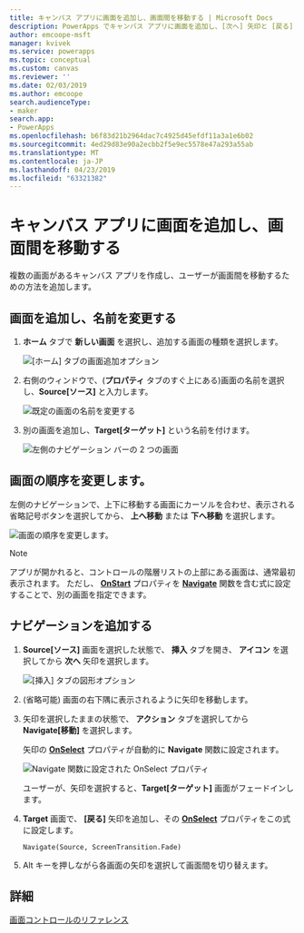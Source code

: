 ```yaml
---
title: キャンバス アプリに画面を追加し、画面間を移動する | Microsoft Docs
description: PowerApps でキャンバス アプリに画面を追加し、[次へ] 矢印と [戻る] 矢印を使用して画面間を移動する
author: emcoope-msft
manager: kvivek
ms.service: powerapps
ms.topic: conceptual
ms.custom: canvas
ms.reviewer: ''
ms.date: 02/03/2019
ms.author: emcoope
search.audienceType:
- maker
search.app:
- PowerApps
ms.openlocfilehash: b6f83d21b2964dac7c4925d45efdf11a3a1e6b02
ms.sourcegitcommit: 4ed29d83e90a2ecbb2f5e9ec5578e47a293a55ab
ms.translationtype: MT
ms.contentlocale: ja-JP
ms.lasthandoff: 04/23/2019
ms.locfileid: "63321382"
---
```

# <a name="add-a-screen-to-a-canvas-app-and-navigate-between-screens"></a>キャンバス アプリに画面を追加し、画面間を移動する

複数の画面があるキャンバス アプリを作成し、ユーザーが画面間を移動するための方法を追加します。

## <a name="add-and-rename-a-screen"></a>画面を追加し、名前を変更する

1. **ホーム** タブで **新しい画面** を選択し、追加する画面の種類を選択します。

    ![[ホーム] タブの画面追加オプション](./media/add-screen-context-variables/add-screen.png)

2. 右側のウィンドウで、(**プロパティ** タブのすぐ上にある)画面の名前を選択し、**Source[ソース]** と入力します。

    ![既定の画面の名前を変更する](./media/add-screen-context-variables/name-source-screen.png)

3. 別の画面を追加し、**Target[ターゲット]** という名前を付けます。

    ![左側のナビゲーション バーの 2 つの画面](./media/add-screen-context-variables/two-screens-in-nav.png)

## <a name="reorder-screens"></a>画面の順序を変更します。

左側のナビゲーションで、上下に移動する画面にカーソルを合わせ、表示される省略記号ボタンを選択してから、 **上へ移動** または **下へ移動** を選択します。

![画面の順序を変更します。](./media/add-screen-context-variables/reorder-screen.png)

> [!NOTE]
> アプリが開かれると、コントロールの階層リストの上部にある画面は、通常最初表示されます。 ただし、 **[OnStart](controls/control-screen.md)** プロパティを **[Navigate](functions/function-navigate.md)** 関数を含む式に設定することで、別の画面を指定できます。

## <a name="add-navigation"></a>ナビゲーションを追加する

1. **Source[ソース]** 画面を選択した状態で、 **挿入** タブを開き、 **アイコン** を選択してから **次へ** 矢印を選択します。  

    ![[挿入] タブの図形オプション](./media/add-screen-context-variables/add-next-arrow.png)

2. (省略可能) 画面の右下隅に表示されるように矢印を移動します。

3. 矢印を選択したままの状態で、 **アクション** タブを選択してから **Navigate[移動]** を選択します。

    矢印の **[OnSelect](controls/properties-core.md)** プロパティが自動的に **Navigate** 関数に設定されます。

    ![Navigate 関数に設定された OnSelect プロパティ](./media/add-screen-context-variables/onselect-default.png)

    ユーザーが、矢印を選択すると、**Target[ターゲット]** 画面がフェードインします。

4. **Target** 画面で、 **[戻る]** 矢印を追加し、その **[OnSelect](controls/properties-core.md)** プロパティをこの式に設定します。

    `Navigate(Source, ScreenTransition.Fade)`

5. Alt キーを押しながら各画面の矢印を選択して画面間を切り替えます。

## <a name="more-information"></a>詳細

[画面コントロールのリファレンス](controls/control-screen.md)